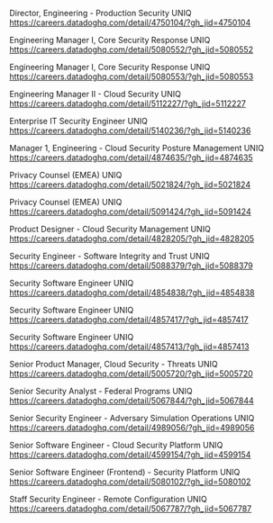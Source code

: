 Director, Engineering - Production Security UNIQ https://careers.datadoghq.com/detail/4750104/?gh_jid=4750104

Engineering Manager I, Core Security Response UNIQ https://careers.datadoghq.com/detail/5080552/?gh_jid=5080552

Engineering Manager I, Core Security Response UNIQ https://careers.datadoghq.com/detail/5080553/?gh_jid=5080553

Engineering Manager II - Cloud Security UNIQ https://careers.datadoghq.com/detail/5112227/?gh_jid=5112227

Enterprise IT Security Engineer UNIQ https://careers.datadoghq.com/detail/5140236/?gh_jid=5140236

Manager 1, Engineering - Cloud Security Posture Management UNIQ https://careers.datadoghq.com/detail/4874635/?gh_jid=4874635

Privacy Counsel (EMEA) UNIQ https://careers.datadoghq.com/detail/5021824/?gh_jid=5021824

Privacy Counsel (EMEA) UNIQ https://careers.datadoghq.com/detail/5091424/?gh_jid=5091424

Product Designer - Cloud Security Management UNIQ https://careers.datadoghq.com/detail/4828205/?gh_jid=4828205

Security Engineer - Software Integrity and Trust UNIQ https://careers.datadoghq.com/detail/5088379/?gh_jid=5088379

Security Software Engineer UNIQ https://careers.datadoghq.com/detail/4854838/?gh_jid=4854838

Security Software Engineer UNIQ https://careers.datadoghq.com/detail/4857417/?gh_jid=4857417

Security Software Engineer UNIQ https://careers.datadoghq.com/detail/4857413/?gh_jid=4857413

Senior Product Manager, Cloud Security - Threats UNIQ https://careers.datadoghq.com/detail/5005720/?gh_jid=5005720

Senior Security Analyst - Federal Programs UNIQ https://careers.datadoghq.com/detail/5067844/?gh_jid=5067844

Senior Security Engineer - Adversary Simulation Operations UNIQ https://careers.datadoghq.com/detail/4989056/?gh_jid=4989056

Senior Software Engineer - Cloud Security Platform UNIQ https://careers.datadoghq.com/detail/4599154/?gh_jid=4599154

Senior Software Engineer (Frontend) - Security Platform UNIQ https://careers.datadoghq.com/detail/5080102/?gh_jid=5080102

Staff Security Engineer - Remote Configuration UNIQ https://careers.datadoghq.com/detail/5067787/?gh_jid=5067787

